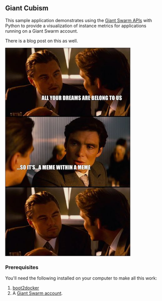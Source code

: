 ## Giant Cubism
This sample application demonstrates using the [Giant Swarm APIs](https://docs.giantswarm.io/reference/api) with Python to provide a visualization of instance metrics for applications running on a Giant Swarm account.

There is a blog post on this as well.

![meme within a meme](https://github.com/giantswarm/swarm-cubism/blob/master/static/img/meme.jpg)

### Prerequisites
You'll need the following installed on your computer to make all this work:

1. [boot2docker](https://github.com/giantswarm/boot2docker#getting-boot2docker-going-on-os-x)
2. A [Giant Swarm account](https://giantswarm.io/request-invite/).

